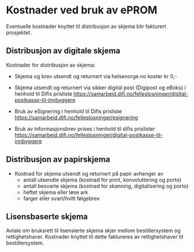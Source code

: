 # Kostnader ved bruk av ePROM

Eventuelle kostnader knyttet til distribusjon av skjema blir fakturert prosjektet.

## Distribusjon av digitale skjema

Kostnader for distribusjon av skjema:

- Skjema og brev utsendt og returnert via helsenorge.no koster kr 0,-

- Skjema utsendt og returnert via sikker digital post (Digipost og eBoks) i henhold til Difis prisliste https://samarbeid.difi.no/felleslosninger/digital-postkasse-til-innbyggere

- Bruk av eSignering i henhold til Difis prisliste https://samarbeid.difi.no/felleslosninger/esignering

- Bruk av informasjonsbrev prises i henhold til difis prislister https://samarbeid.difi.no/felleslosninger/digital-postkasse-til-innbyggere

## Distribusjon av papirskjema

- Kostnad for skjema utsendt og returnert på papir avhenger av 
  - antall utsendte skjema (kostnad for print, konvoluttering og porto)
  - antall besvarte skjema (kostnad for skanning, digitalisering og porto)
  - heftet skjema eller løse ark
  - farger eller svart/hvitt følgebrev

## Lisensbaserte skjema 

Avtale om bruksrett til lisensierte skjema skjer mellom bestillersystem og rettighetshaver. Kostnader knyttet til dette faktureres av rettighetshaver til bestillersystem.
